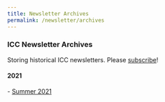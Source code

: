 ```yaml
---
title: Newsletter Archives
permalink: /newsletter/archives
---
```


<h3>ICC Newsletter Archives</h3>
<p>Storing historical ICC newsletters. Please <a href="https://forms.gle/YdUfsX5CLRmi2n436">subscribe</a>!</p>

<h4>2021</h4>
 - <a href="{{ site.baseurl }}/newsletter/2021/summer">Summer 2021</a>
